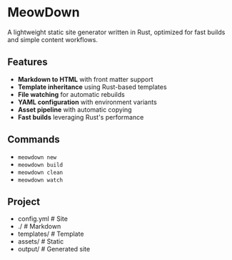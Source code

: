 # MeowDown

A lightweight static site generator written in Rust, optimized for fast builds and simple content workflows.

## Features

- **Markdown to HTML** with front matter support
- **Template inheritance** using Rust-based templates
- **File watching** for automatic rebuilds
- **YAML configuration** with environment variants
- **Asset pipeline** with automatic copying
- **Fast builds** leveraging Rust's performance


## Commands
- `meowdown new`
- `meowdown build`
- `meowdown clean`
- `meowdown watch`


## Project
- config.yml       # Site
- ./         	   # Markdown
- templates/       # Template
- assets/          # Static
- output/          # Generated site


